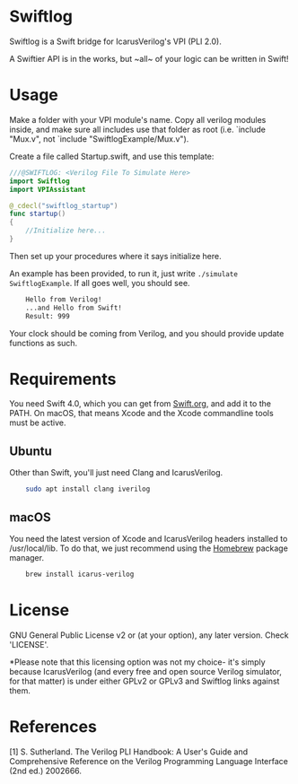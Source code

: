 # Swiftlog
Swiftlog is a Swift bridge for IcarusVerilog's VPI (PLI 2.0).

A Swiftier API is in the works, but ~all~ of your logic can be written in Swift!

# Usage
Make a folder with your VPI module's name. Copy all verilog modules inside, and make sure all includes use that folder as root (i.e. \`include "Mux.v", not \`include "SwiftlogExample/Mux.v").

Create a file called Startup.swift, and use this template:

```swift
///@SWIFTLOG: <Verilog File To Simulate Here>
import Swiftlog
import VPIAssistant

@_cdecl("swiftlog_startup")
func startup()
{
    //Initialize here...
}
```

Then set up your procedures where it says initialize here.

An example has been provided, to run it, just write `./simulate SwiftlogExample`. If all goes well, you should see.

```bash
    Hello from Verilog!
    ...and Hello from Swift!
    Result: 999
```

Your clock should be coming from Verilog, and you should provide update functions as such.


# Requirements
You need Swift 4.0, which you can get from [Swift.org](https://swift.org/download), and add it to the PATH. On macOS, that means Xcode and the Xcode commandline tools must be active.

## Ubuntu
Other than Swift, you'll just need Clang and IcarusVerilog.

```bash
    sudo apt install clang iverilog
```

## macOS
You need the latest version of Xcode and IcarusVerilog headers installed to /usr/local/lib. To do that, we just recommend using the [Homebrew](https://github.com/Homebrew/homebrew/blob/master/share/doc/homebrew/Installation.md) package manager.

```bash
    brew install icarus-verilog
```

# License
GNU General Public License v2 or (at your option), any later version. Check 'LICENSE'.

*Please note that this licensing option was not my choice- it's simply because IcarusVerilog (and every free and open source Verilog simulator, for that matter) is under either GPLv2 or GPLv3 and Swiftlog links against them.

# References
[1] S. Sutherland. The Verilog PLI Handbook: A User's Guide and Comprehensive Reference on the Verilog Programming Language Interface (2nd ed.) 2002666.
